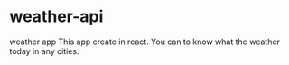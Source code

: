 # weather-api
weather app
This app create in react.
You can to know what the weather today in any cities.
